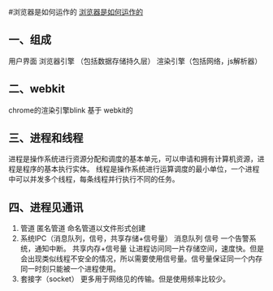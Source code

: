 #浏览器是如何运作的
[浏览器是如何运作的](https://www.bilibili.com/video/BV1x54y1B7RE?spm_id_from=333.851.header_right.history_list.click)

## 一、组成
用户界面
浏览器引擎 （包括数据存储持久层）
渲染引擎（包括网络，js解析器）

## 二、webkit
chrome的渲染引擎blink 基于 webkit的

## 三、进程和线程
进程是操作系统进行资源分配和调度的基本单元，可以申请和拥有计算机资源，进程是程序的基本执行实体。
线程是操作系统进行运算调度的最小单位，一个进程中可以并发多个线程，每条线程并行执行不同的任务。

## 四、进程见通讯
1. 管道
匿名管道
命名管道以文件形式创建
2. 系统IPC（消息队列，信号，共享存储+信号量）
消息队列
信号 一个告警系统，通知中断。
共享内存+信号量 让进程访问同一片存储空间，速度快。但是会出现类似线程不安全的情况，所以需要使用信号量。信号量保证同一个内存同一时刻只能被一个进程使用。
3. 套接字（socket） 更多用于网络见的传输。但是使用频率比较少。